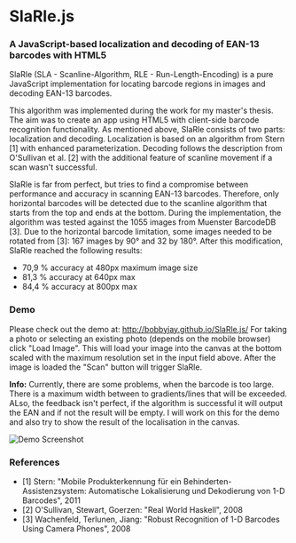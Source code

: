 # SlaRle.js
### A JavaScript-based localization and decoding of EAN-13 barcodes with HTML5

SlaRle (SLA - Scanline-Algorithm, RLE - Run-Length-Encoding) is a pure JavaScript implementation for locating barcode regions in images and decoding EAN-13 barcodes.

This algorithm was implemented during the work for my master's thesis.
The aim was to create an app using HTML5 with client-side barcode recognition functionality.
As mentioned above, SlaRle consists of two parts: localization and decoding.
Localization is based on an algorithm from Stern [1] with enhanced parameterization.
Decoding follows the description from O'Sullivan et al. [2] with the additional feature of scanline movement if a scan wasn't successful.

SlaRle is far from perfect, but tries to find a compromise between performance and accuracy in scanning EAN-13 barcodes.
Therefore, only horizontal barcodes will be detected due to the scanline algorithm that starts from the top and ends at the bottom.
During the implementation, the algorithm was tested against the 1055 images from Muenster BarcodeDB [3].
Due to the horizontal barcode limitation, some images needed to be rotated from [3]: 167 images by 90° and 32 by 180°.
After this modification, SlaRle reached the following results:

- 70,9 % accuracy at 480px maximum image size
- 81,3 % accuracy at 640px max
- 84,4 % accuracy at 800px max


### Demo

Please check out the demo at: http://bobbyjay.github.io/SlaRle.js/
For taking a photo or selecting an existing photo (depends on the mobile browser) click "Load Image". This will load your image into the canvas at the bottom scaled with the maximum resolution set in the input field above. After the image is loaded the "Scan" button will trigger SlaRle.

**Info:** Currently, there are some problems, when the barcode is too large. There is a maximum width between to gradients/lines that will be exceeded. ALso, the feedback isn't perfect, if the algorithm is successful it will output the EAN and if not the result will be empty. I will work on this for the demo and also try to show the result of the localisation in the canvas.

![Demo Screenshot](bobbyjay.github.com/SlaRle.js/img/DemoScreen.jpg)


### References

- [1] Stern: "Mobile Produkterkennung für ein Behinderten-Assistenzsystem: Automatische Lokalisierung und Dekodierung von 1-D Barcodes", 2011
- [2] O'Sullivan, Stewart, Goerzen: "Real World Haskell", 2008
- [3] Wachenfeld, Terlunen, Jiang: "Robust Recognition of 1-D Barcodes Using Camera Phones", 2008